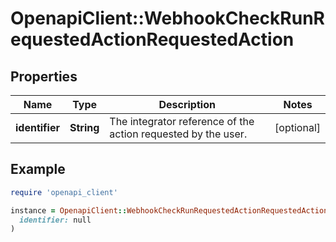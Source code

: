 # OpenapiClient::WebhookCheckRunRequestedActionRequestedAction

## Properties

| Name | Type | Description | Notes |
| ---- | ---- | ----------- | ----- |
| **identifier** | **String** | The integrator reference of the action requested by the user. | [optional] |

## Example

```ruby
require 'openapi_client'

instance = OpenapiClient::WebhookCheckRunRequestedActionRequestedAction.new(
  identifier: null
)
```

